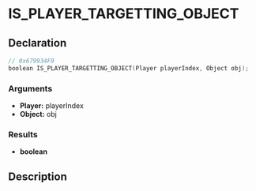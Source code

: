 # IS_PLAYER_TARGETTING_OBJECT

## Declaration
```cpp
// 0x679934F9
boolean IS_PLAYER_TARGETTING_OBJECT(Player playerIndex, Object obj);
```

### Arguments
- **Player:** playerIndex
- **Object:** obj

### Results
- **boolean**

## Description
